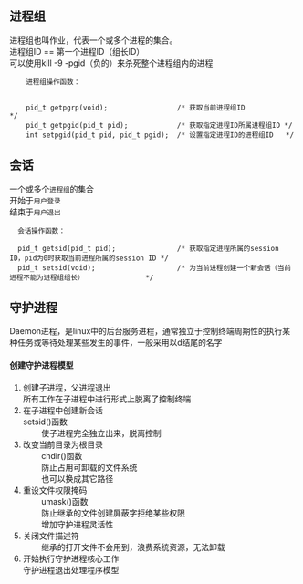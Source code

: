 ## 进程组

   进程组也叫作业，代表一个或多个进程的集合。  
   进程组ID == 第一个进程ID（组长ID）  
   可以使用kill -9 -pgid（负的）来杀死整个进程组内的进程  

   ```
       进程组操作函数：
       
       
       pid_t getpgrp(void);                 /* 获取当前进程组ID           */
       pid_t getpgid(pid_t pid);            /* 获取指定进程ID所属进程组ID */
       int setpgid(pid_t pid, pid_t pgid);  /* 设置指定进程ID的进程组ID   */
   ```


## 会话

   一个或多个`进程组`的集合  
   开始于`用户登录`  
   结束于`用户退出`  

   ```
     会话操作函数：

     pid_t getsid(pid_t pid);               /* 获取指定进程所属的session ID，pid为0时获取当前进程所属的session ID */
     pid_t setsid(void);                    /* 为当前进程创建一个新会话（当前进程不能为进程组组长）               */ 
   ```


## 守护进程

   Daemon进程，是linux中的后台服务进程，通常独立于控制终端周期性的执行某种任务或等待处理某些发生的事件，一般采用以d结尾的名字  

#### 创建守护进程模型

1. 创建子进程，父进程退出  
        所有工作在子进程中进行形式上脱离了控制终端  
2. 在子进程中创建新会话  
        setsid()函数  
　　    使子进程完全独立出来，脱离控制  
3. 改变当前目录为根目录  
　　    chdir()函数  
　　    防止占用可卸载的文件系统  
　　    也可以换成其它路径  
4. 重设文件权限掩码  
　　    umask()函数  
　　    防止继承的文件创建屏蔽字拒绝某些权限  
　　    增加守护进程灵活性  
5. 关闭文件描述符  
　　    继承的打开文件不会用到，浪费系统资源，无法卸载  
6. 开始执行守护进程核心工作  
        守护进程退出处理程序模型  
